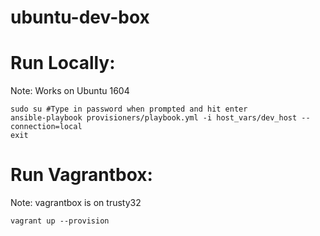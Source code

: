 # ubuntu-dev-box

# Run Locally: 
Note: Works on Ubuntu 1604
```
sudo su #Type in password when prompted and hit enter
ansible-playbook provisioners/playbook.yml -i host_vars/dev_host --connection=local
exit
```

# Run Vagrantbox:
Note: vagrantbox is on trusty32

```
vagrant up --provision
```
